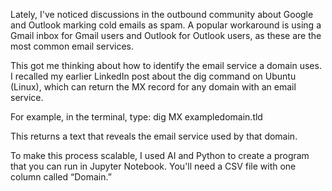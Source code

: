 Lately, I've noticed discussions in the outbound community about Google and Outlook marking cold emails as spam. A popular workaround is using a Gmail inbox for Gmail users and Outlook for Outlook users, as these are the most common email services.

This got me thinking about how to identify the email service a domain uses. I recalled my earlier LinkedIn post about the dig command on Ubuntu (Linux), which can return the MX record for any domain with an email service.

For example, in the terminal, type: dig MX exampledomain.tld

This returns a text that reveals the email service used by that domain.

To make this process scalable, I used AI and Python to create a program that you can run in Jupyter Notebook. You'll need a CSV file with one column called “Domain.”
